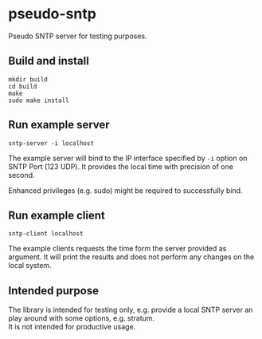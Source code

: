 # pseudo-sntp
Pseudo SNTP server for testing purposes.

## Build and install

````
mkdir build
cd build
make
sudo make install
````

## Run example server

````
sntp-server -i localhost
````

The example server will bind to the IP interface specified by `-i` option on SNTP Port (123 UDP). It provides the local time with precision of one second.

Enhanced privileges (e.g. sudo) might be required to successfully bind.

## Run example client

````
sntp-client localhost
````

The example clients requests the time form the server provided as argument. It will print the results and does not perform any changes on the local system.

## Intended purpose

The library is intended for testing only, e.g. provide a local SNTP server an play around with some options, e.g. stratum.  
It is not intended for productive usage.